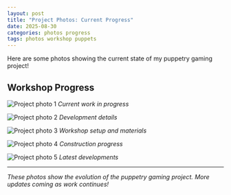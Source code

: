 ```yaml
---
layout: post
title: "Project Photos: Current Progress"
date: 2025-08-30
categories: photos progress
tags: photos workshop puppets
---
```


Here are some photos showing the current state of my puppetry gaming project!

## Workshop Progress

![Project photo 1](/images/IMG_8322.jpeg)
*Current work in progress*

![Project photo 2](/images/IMG_8324.jpeg)
*Development details*

![Project photo 3](/images/IMG_8642.jpeg)
*Workshop setup and materials*

![Project photo 4](/images/IMG_8649.jpeg)
*Construction progress*

![Project photo 5](/images/IMG_8730.jpeg)
*Latest developments*

---

*These photos show the evolution of the puppetry gaming project. More updates coming as work continues!*
